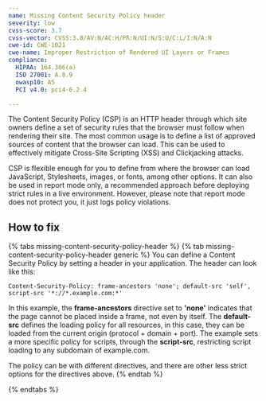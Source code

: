 ```yaml
---
name: Missing Content Security Policy header
severity: low
cvss-score: 3.7
cvss-vector: CVSS:3.0/AV:N/AC:H/PR:N/UI:N/S:U/C:L/I:N/A:N
cwe-id: CWE-1021
cwe-name: Improper Restriction of Rendered UI Layers or Frames
compliance:
  HIPAA: 164.306(a)
  ISO 27001: A.8.9
  owasp10: A5
  PCI v4.0: pci4-6.2.4

---            
```


The Content Security Policy (CSP) is an HTTP header through which site owners define a set of security rules that the browser must follow when rendering their site. 
The most common usage is to define a list of approved sources of content that the browser can load. This can be used to effectively mitigate Cross-Site Scripting (XSS) and Clickjacking attacks.

CSP is flexible enough for you to define from where the browser can load JavaScript, Stylesheets, images, or fonts, among other options. It can also be used in report mode only, a recommended approach before deploying strict rules in a live environment. However, please note that report mode does not protect you, it just logs policy violations.

## How to fix

{% tabs missing-content-security-policy-header %}
{% tab missing-content-security-policy-header generic %}
You can define a Content Security Policy by setting a header in your application. The header can look like this:

	Content-Security-Policy: frame-ancestors 'none'; default-src 'self', script-src '*://*.example.com:*'

In this example, the **frame-ancestors** directive set to **'none'** indicates that the page cannot be placed inside a frame, not even by itself.
The **default-src** defines the loading policy for all resources, in this case, they can be loaded from the current origin (protocol + domain + port). The example sets a more specific policy for scripts, through the **script-src**, restricting script loading to any subdomain of example.com.

The policy can be with different directives, and there are other less strict options for the directives above.
{% endtab %}

{% endtabs %}
